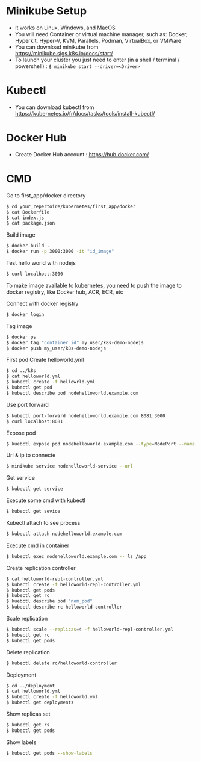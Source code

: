 # Minikube Setup
  - it works on Linux, Windows, and MacOS
  - You will need Container or virtual machine manager, such as: Docker, Hyperkit, Hyper-V, KVM, Parallels, Podman, VirtualBox, or VMWare
  - You can download minikube from https://minikube.sigs.k8s.io/docs/start/
  - To launch your cluster you just need to enter (in a shell / terminal / powershell) :
    `$ minikube start --driver=<Driver>`

# Kubectl
  - You can download kubectl from https://kubernetes.io/fr/docs/tasks/tools/install-kubectl/ 

# Docker Hub
  - Create Docker Hub account : https://hub.docker.com/ 

# CMD
 Go to first_app/docker directory
```sh
$ cd your_repertoire/kubernetes/first_app/docker
$ cat Dockerfile
$ cat index.js 
$ cat package.json
```
Build image 
```sh
$ docker build .
$ docker run -p 3000:3000 -it "id_image"
```
Test hello world with nodejs
```sh
$ curl localhost:3000
```
To make image available to kubernetes, you need to push the image to docker registry, like Docker hub, ACR, ECR, etc 

Connect with docker registry 
```sh
$ docker login
```
Tag image 
```sh
$ docker ps  
$ docker tag "container_id" my_user/k8s-demo-nodejs
$ docker push my_user/k8s-demo-nodejs
```
First pod 
Create helloworld.yml 
```sh
$ cd ../k8s
$ cat helloworld.yml
$ kubectl create -f hellowrld.yml
$ kubectl get pod
$ kubectl describe pod nodehelloworld.example.com
```
Use port forward 
```sh
$ kubectl port-forward nodehelloworld.example.com 8081:3000
$ curl localhost:8081
```
Expose pod 
```sh
$ kuebctl expose pod nodehelloworld.example.com --type=NodePort --name nodehelloworld-service
```
Url & ip to connecte 
```sh
$ minikube service nodehelloworld-service --url
```
Get service 
```sh
$ kubectl get service
```
Execute some cmd with kubectl 
```sh
$ kubectl get sevice
```
Kubectl attach to see process 
```sh
$ kubectl attach nodehelloworld.example.com 
```
Execute cmd in container 
```sh
$ kubectl exec nodehelloworld.example.com -- ls /app
```
Create replication controller 
```sh
$ cat helloworld-repl-controller.yml
$ kubectl create -f helloworld-repl-controller.yml
$ kubectl get pods
$ kubectl get rc
$ kuebctl describe pod "nom_pod"
$ kubectl describe rc helloworld-controller
```
Scale replication 
```sh
$ kubectl scale --replicas=4 -f helloworld-repl-controller.yml
$ kubectl get rc
$ kubectl get pods
```
Delete replication 
```sh
$ kubectl delete rc/helloworld-controller
```
Deployment 
```sh
$ cd ../deployment
$ cat helloworld.yml
$ kubectl create -f helloworld.yml 
$ kubectl get deployments
```
Show replicas set 
```sh
$ kubectl get rs
$ kubectl get pods
```
Show labels 
```sh
$ kubectl get pods --show-labels
```
 



